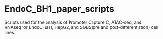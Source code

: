 # EndoC_BH1_paper_scripts
Scripts used for the analysis of Promoter Capture C, ATAC-seq, and RNAseq for EndoC-BH1, HepG2, and SGBS(pre and post-differentiation) cell lines.
